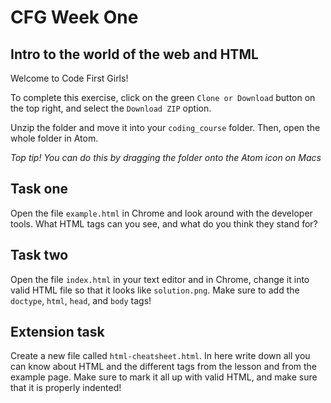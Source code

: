# CFG Week One
## Intro to the world of the web and HTML

Welcome to Code First Girls!

To complete this exercise, click on the green `Clone or Download` button on the top right, and select the `Download ZIP` option.

Unzip the folder and move it into your `coding_course` folder. Then, open the whole folder in Atom.

*Top tip! You can do this by dragging the folder onto the Atom icon on Macs*

## Task one
Open the file `example.html` in Chrome and look around with the developer tools. What HTML tags can you see, and what do you think they stand for?

## Task two
Open the file `index.html` in your text editor and in Chrome, change it into valid HTML file so that it looks like `solution.png`. Make sure to add the `doctype`, `html`, `head`, and `body` tags!


## Extension task
Create a new file called `html-cheatsheet.html`. In here write down all you can know about HTML and the different tags from the lesson and from the example page. Make sure to mark it all up with valid HTML, and make sure that it is properly indented!
